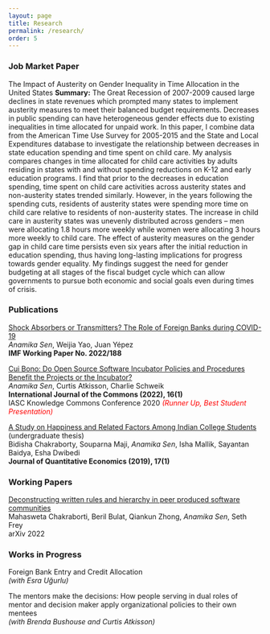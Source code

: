 ```yaml
---
layout: page
title: Research
permalink: /research/
order: 5
---
```


### **Job Market Paper**

The Impact of Austerity on Gender Inequality in Time Allocation in the United States
**Summary:** The Great Recession of 2007-2009 caused large declines in state revenues which prompted many states to implement austerity measures to meet their balanced budget requirements. Decreases in public spending can have heterogeneous gender effects due to existing inequalities in time allocated for unpaid work. In this paper, I combine data from the American Time Use Survey for 2005-2015 and the State and Local Expenditures database to investigate the relationship between decreases in state education spending and time spent on child care. My analysis compares changes in time allocated for child care activities by adults residing in states with and without spending reductions on K-12 and early education programs. I find that prior to the decreases in education spending, time spent on child care activities across austerity states and non-austerity states trended similarly. However, in the years following the spending cuts, residents of austerity states were spending more time on child care relative to residents of non-austerity states. The increase in child care in austerity states was unevenly distributed across genders – men were allocating 1.8 hours more weekly while women were allocating 3 hours more weekly to child care. The effect of austerity measures on the gender gap in child care time persists even six years after the initial reduction in education spending, thus having long-lasting implications for progress towards gender equality. My findings suggest the need for gender budgeting at all stages of the fiscal budget cycle which can allow governments to pursue both economic and social goals even during times of crisis.

### **Publications**

[Shock Absorbers or Transmitters? The Role of Foreign Banks during COVID-19](https://www.imf.org/en/Publications/WP/Issues/2022/09/16/Shock-Absorbers-or-Transmitters-The-Role-of-Foreign-Banks-during-COVID-19-523563) <br>
*Anamika Sen*, Weijia Yao, Juan Yépez <br>
**IMF Working Paper No. 2022/188**

[Cui Bono: Do Open Source Software Incubator Policies and Procedures Benefit the Projects or the Incubator?](http://doi.org/10.5334/ijc.1176) <br>
*Anamika Sen*, Curtis Atkisson, Charlie Schweik <br>
**International Journal of the Commons (2022), 16(1)** <br>
IASC Knowledge Commons Conference 2020 <a style="color:red"><i>(Runner Up, Best Student Presentation)</i></a>

[A Study on Happiness and Related Factors Among Indian College Students](https://doi.org/10.1007/s40953-018-0125-8) (undergraduate thesis) <br>
Bidisha Chakraborty, Souparna Maji, *Anamika Sen*, Isha Mallik, Sayantan Baidya, Esha Dwibedi <br>
**Journal of Quantitative Economics (2019), 17(1)** 

### **Working Papers**

[Deconstructing written rules and hierarchy in peer produced software communities](https://doi.org/10.48550/arXiv.2206.07992) <br>
Mahasweta Chakraborti, Beril Bulat, Qiankun Zhong, *Anamika Sen*, Seth Frey <br>
arXiv 2022

### **Works in Progress**
Foreign Bank Entry and Credit Allocation <br>
*(with Esra Uğurlu)*

The mentors make the decisions: How people serving in dual roles of mentor and decision maker apply organizational policies to their own mentees <br>
*(with Brenda Bushouse and Curtis Atkisson)*
